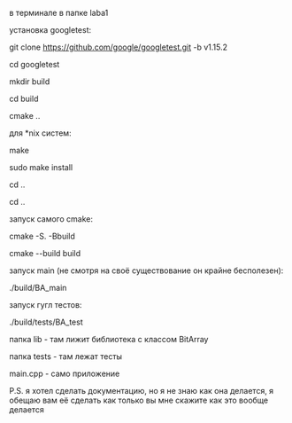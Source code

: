 в терминале в папке laba1

установка googletest:

git clone https://github.com/google/googletest.git -b v1.15.2

cd googletest

mkdir build

cd build

cmake ..

для *nix систем:

make

sudo make install

cd ..

cd ..

запуск самого cmake:

cmake -S. -Bbuild  

cmake --build build

запуск main (не смотря на своё существование он крайне бесполезен):

./build/BA_main

запуск гугл тестов:

./build/tests/BA_test

папка lib - там лижит библиотека с классом BitArray

папка tests - там лежат тесты

main.cpp - само приложение

P.S. я хотел сделать документацию, но я не знаю как она делается, я обещаю вам её сделать как только вы мне скажите как это вообще делается
